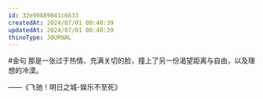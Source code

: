 ```yaml
---
id: 32e99889041c6633
createdAt: 2024/07/01 00:40:39
updatedAt: 2024/07/01 00:40:39
thinoType: JOURNAL
---
```

#金句 那是一张过于热情、充满关切的脸，撞上了另一份渴望距离与自由，以及理想的冷漠。

——《飞驰！明日之城-娱乐不至死》